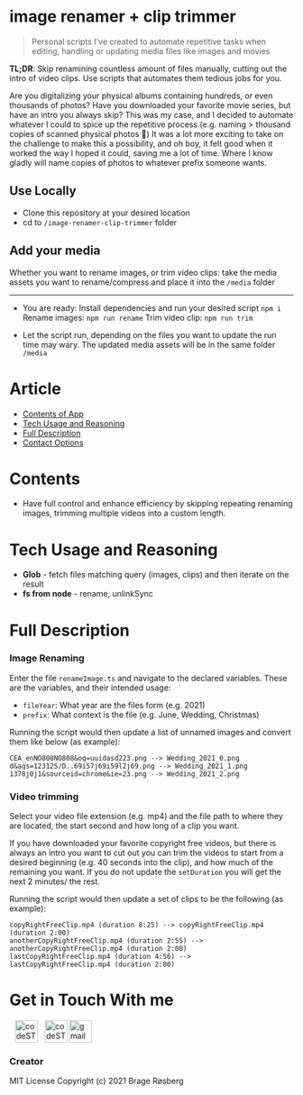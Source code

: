 # image renamer + clip trimmer
> Personal scripts I've created to automate repetitive tasks when editing, handling or updating media files like images and movies

**TL;DR**: Skip renamining countless amount of files manually, cutting out the intro of video clips. Use scripts that automates them tedious jobs for you.

Are you digitalizing your physical albums containing hundreds, or even thousands of photos? Have you downloaded your favorite movie series, but have an intro you always skip?
This was my case, and I decided to automate whatever I could to spice up the repetitive process (e.g. naming > thousand copies of scanned physical photos 🤯)
It was a lot more exciting to take on the challenge to make this a possibility, and oh boy, it felt good when it worked the way I hoped it could, saving me a lot of time. Where I know gladly will name copies of photos to whatever prefix someone wants. 

## Use Locally
- Clone this repository at your desired location
- cd to ```/image-renamer-clip-trimmer``` folder
## Add your media
Whether you want to rename images, or trim video clips: take the media assets you want to rename/compress and place it into the `/media` folder
 ___
 
 - You are ready: Install dependencies and run your desired script 
  ``` npm i ```
  Rename images: 
  ``` npm run rename ```
  Trim video clip: 
  ``` npm run trim ```
  
 - Let the script run, depending on the files you want to update the run time may wary. The updated media assets will be in the same folder `/media`

# Article
- [Contents of App](#contents)
- [Tech Usage and Reasoning](#tech-usage-and-reasoning)
- [Full Description](#full-description)
- [Contact Options](#get-in-touch-with-me)

# Contents
- Have full control and enhance efficiency by skipping repeating renaming images, trimming multiple videos into a custom length.

# Tech Usage and Reasoning
- **Glob** - fetch files matching query (images, clips) and then iterate on the result 
- **fs from node** - rename, unlinkSync

# Full Description
### Image Renaming
Enter the file `renameImage.ts` and navigate to the declared variables. 
These are the variables, and their intended usage:
- `fileYear`: What year are the files form (e.g. 2021)
- `prefix`: What context is the file (e.g. June, Wedding, Christmas)

Running the script would then update a list of unnamed images and convert them like below (as example):
```
CEA_enNO808NO808&oq=uuidasd223.png --> Wedding_2021_0.png
d&aqs=12312S/D..69i57j69i59l2j69.png --> Wedding_2021_1.png
1378j0j1&sourceid=chrome&ie=23.png --> Wedding_2021_2.png
```

### Video trimming
Select your video file extension (e.g. mp4) and the file path to where they are located, the start second and how long of a clip you want. 

If you have downloaded your favorite copyright free videos, but there is always an intro you want to cut out you can trim the videos to start from a desired beginning (e.g. 40 seconds into the clip), and how much of the remaining you want. If you do not update the `setDuration` you will get the next 2 minutes/ the rest. 

Running the script would then update a set of clips to be the following (as example):
```
copyRightFreeClip.mp4 (duration 8:25) --> copyRightFreeClip.mp4 (duration 2:00)
anotherCopyRightFreeClip.mp4 (duration 2:55) --> anotherCopyRightFreeClip.mp4 (duration 2:00)
lastCopyRightFreeClip.mp4 (duration 4:56) --> lastCopyRightFreeClip.mp4 (duration 2:00)
```

# Get in Touch With me
[<img align="left" style="margin-left: 10px;" alt="codeSTACKr | LinkedIn" width="40px" src="https://cdn.jsdelivr.net/npm/simple-icons@v3/icons/linkedin.svg" />][linkedin]
[<img align="left" style="margin-left: 10px;" alt="codeSTACKr.com" width="40px" src="https://raw.githubusercontent.com/iconic/open-iconic/master/svg/globe.svg" />][website]
<a href="mailto:bragecontact@gmail.com"><img width="40px" className="homepage__contact" alt="gmail" src="https://i.imgur.com/mo4E0Fb.png"/></a>

### Creator 
MIT License
Copyright (c) 2021 Brage Røsberg

[linkedin]: https://www.linkedin.com/in/brage-rosberg/
[website]: https://www.bragerosberg.com
[androidrepo]: https://github.com/bragerosberg/budget-manager-reactnative
